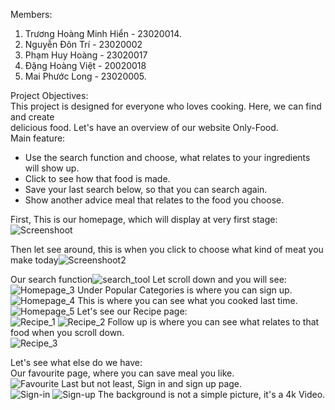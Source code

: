 Members: 

1. Trương Hoàng Minh Hiển \- 23020014\.  
2. Nguyễn Đôn Trí \- 23020002  
3. Phạm Huy Hoàng \- 23020017  
4. Đặng Hoàng Việt \- 20020018  
5. Mai Phước Long \- 23020005\.

Project Objectives:  
	This project is designed for everyone who loves cooking. Here, we can find and create   
	delicious food. Let's have an overview of our website Only-Food.  
Main feature:

* Use the search function and choose, what relates to your ingredients will show up.  
* Click to see how that food is made.  
* Save your last search below, so that you can search again.  
* Show another advice meal that relates to the food you choose.


First, This is our homepage, which will display at very first stage:  
![Screenshoot](/public/images/report/home_page.png)

Then let see around, this is when you click to choose what kind of meat you make today![Screenshoot2](/public/images/report/pic2.png)

Our search function![search_tool](/public/images/report/search.png) 
Let scroll down and you will see: 
![Homepage_3](/public/images/report/pic3.png) 
Under Popular Categories is where you can sign up.  
![Homepage_4](/public/images/report/pic4.png) 
This is where you can see what you cooked last time.
![Homepage_5](/public/images/report/pic4.png) 
Let's see our Recipe page:  
![Recipe_1](/public/images/report/recipe1.png) 
![Recipe_2](/public/images/report/recipe2.png) 
Follow up is where you can see what relates to that food when you scroll down.  
![Recipe_3](/public/images/report/recipe3.png) 

Let's see what else do we have:  
Our favourite page, where you can save meal you like.  
![Favourite](/public/images/report/fav.png) 
Last but not least, Sign in and sign up page.  
![Sign-in](/public/images/report/sign-in.png) 
![Sign-up](/public/images/report/sign-up.png) 
The background is not a simple picture, it's a 4k Video.














